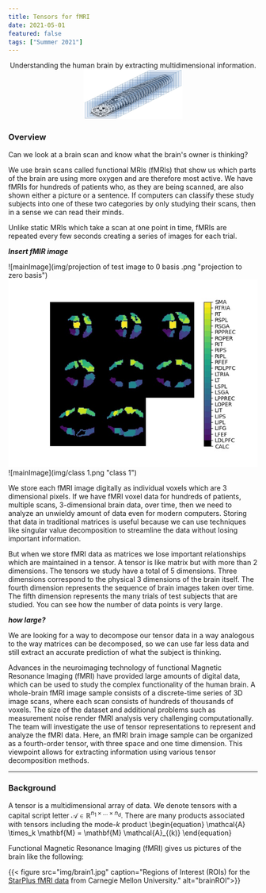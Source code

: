```yaml
---
title: Tensors for fMRI
date: 2021-05-01
featured: false
tags: ["Summer 2021"]
---
```


<p align="center">
Understanding the human brain by extracting multidimensional information.

 
<img width="200" height="100" src="img/tensor_neuroimaging_draft1.jpg">
</p>


<!--more-->

### Overview
Can we look at a brain scan and know what the brain's owner is thinking?

We use brain scans called functional MRIs (fMRIs) that show us which parts of the brain are using more oxygen and are therefore most active. We have fMRIs for hundreds of patients who, as they are being scanned, are also shown either a picture or a sentence. If computers can classify these study subjects into one of these two categories by only studying their scans, then in a sense we can read their minds.

Unlike static MRIs which take a scan at one point in time, fMRIs are repeated every few seconds creating a series of images for each trial. 

***Insert fMIR image***

![mainImage](img/projection of test image to 0 basis .png "projection to zero basis")
![mainImage](img/brain1.jpg "brain1")
![mainImage](img/class 1.png "class 1")


We store each fMRI image digitally as individual voxels which are 3 dimensional pixels. If we have fMRI voxel data for hundreds of patients, multiple scans, 3-dimensional brain data, over time, then we need to analyze an unwieldy amount of data even for modern computers. Storing that data in traditional matrices is useful because we can use techniques like singular value decomposition to streamline the data without losing important information.

But when we store fMRI data as matrices we lose important relationships which are maintained in a tensor.  A tensor is like matrix but with more than 2 dimensions.  The tensors we study have a total of 5 dimensions.  Three dimensions correspond to the physical 3 dimensions of the brain itself.  The fourth dimension represents the sequence of brain images taken over time.  The fifth dimension represents the many trials of test subjects that are studied.  You can see how the number of data points is very large.  

***how large?***

We are looking for a way to decompose our tensor data in a way analogous to the way matrices can be decomposed, so we can use far less data and still extract an accurate prediction of what the subject is thinking.






Advances in the neuroimaging technology of functional Magnetic Resonance Imaging (fMRI) have provided large amounts of digital data, which can be used to study the complex functionality of the human brain. A whole-brain fMRI image sample consists of a discrete-time series of 3D image scans, where each scan consists of hundreds of thousands of voxels. The size of the dataset and additional problems such as measurement noise render fMRI analysis very challenging computationally. The team will investigate the use of tensor representations to represent and analyze the fMRI data. Here, an fMRI brain image sample can be organized as a fourth-order tensor, with three space and one time dimension. This viewpoint allows for extracting information using various tensor decomposition methods.

---
### Background

A tensor is a multidimensional array of data. We denote tensors with a capital script letter $\mathcal{A} \in \mathbb{R}^{n_1\times \dots \times n_d}$.
There are many products associated with tensors including the mode-$k$ product
\begin{equation}
\mathcal{A} \times_k \mathbf{M} = \mathbf{M} \mathcal{A}_{(k)}
\end{equation}

Functional Magnetic Resonance Imaging (fMRI) gives us pictures of the brain like the following:


{{< figure src="img/brain1.jpg" caption="Regions of Interest (ROIs) for the [StarPlus fMRI data](http://www.cs.cmu.edu/afs/cs.cmu.edu/project/theo-81/www/) from Carnegie Mellon University." alt="brainROI">}}





